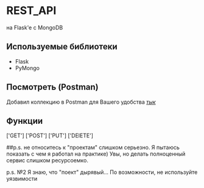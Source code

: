 # REST_API
на Flask'e c MongoDB

## Используемые библиотеки 
- Flask
- PyMongo

## Посмотреть (Postman)
Добавил коллекцию в Postman для Вашего удобства [*тык*](https://www.postman.com/joint-operations-meteorologist-16026518/workspace/rest-api/request/17461733-a45dac03-52bd-4b6a-886a-1173daa6597c)


## Функции 
['GET'] ['POST'] ['PUT'] ['DElETE'] 

##p.s.
не относитесь к "проектам" слишком серьезно. Я пытаюсь показать с чем я работал на практике) 
Увы, но делать полноценный сервис слишком ресурсоемко.

p.s. №2
Я знаю, что "поект" дырявый... По возможности, не используйте уязвимости

